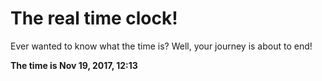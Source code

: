 # The real time clock!

Ever wanted to know what the time is? Well, your journey is about to end!

**The time is Nov 19, 2017, 12:13**